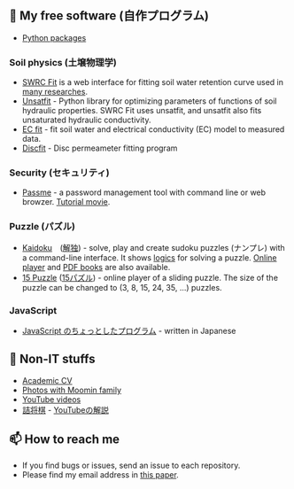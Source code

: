 ## 🔭 My free software (自作プログラム)
- [Python packages](https://pypi.org/user/seki/)
### Soil physics (土壌物理学)
- [SWRC Fit](https://seki.webmasters.gr.jp/swrc/) is a web interface for fitting soil water retention curve used in [many researches](https://scholar.google.com/citations?view_op=view_citation&hl=en&user=Gs_ABawAAAAJ&citation_for_view=Gs_ABawAAAAJ:9yKSN-GCB0IC).
- [Unsatfit](https://sekika.github.io/unsatfit/) - Python library for optimizing parameters of functions of soil hydraulic properties. SWRC Fit uses unsatfit, and unsatfit also fits unsaturated hydraulic conductivity.
- [EC fit](https://seki.webmasters.gr.jp/ecfit/) - fit soil water and electrical conductivity (EC) model to measured data.
- [Discfit](https://github.com/sekika/discfit) - Disc permeameter fitting program

### Security (セキュリティ)
- [Passme](https://github.com/sekika/passme/blob/master/doc/README.rst) - a password management tool with command line or web browzer. [Tutorial movie](https://youtu.be/6DXPhyYhYsE).

### Puzzle (パズル)
- [Kaidoku](https://sekika.github.io/kaidoku/)　([解独](https://sekika.github.io/kaidoku/ja/)) - solve, play and create sudoku puzzles (ナンプレ) with a command-line interface. It shows [logics](https://sekika.github.io/kaidoku/logic) for solving a puzzle. [Online player](https://sekika.github.io/kaidoku/sudoku) and [PDF books](https://sekika.github.io/kaidoku/book) are also available.
- [15 Puzzle](https://sekika.github.io/2020/01/14/15Puzzle/) ([15パズル](https://sekika.github.io/2020/01/17/15Puzzle/)) - online player of a sliding puzzle. The size of the puzzle can be changed to (3, 8, 15, 24, 35, ...) puzzles.

### JavaScript
- [JavaScript のちょっとしたプログラム](https://sekika.github.io/tags/javascript/index.html) - written in Japanese

## 🌱 Non-IT stuffs
- [Academic CV](https://researchmap.jp/sekik/)
- [Photos with Moomin family](https://seki.webmasters.gr.jp/photo/moomin2011/)
- [YouTube videos](https://www.youtube.com/channel/UCcrzhK0Uy9b4tWf1uhbWN-Q/videos)
- [詰将棋](https://seki.webmasters.gr.jp/shogi/tume/index.html) - [YouTubeの解説](https://www.youtube.com/watch?v=YOUZliAOYvI)

## 📫 How to reach me
- If you find bugs or issues, send an issue to each repository.
- Please find my email address in [this paper](https://acsess.onlinelibrary.wiley.com/doi/10.1002/vzj2.20168).

<!--
**sekika/sekika** is a ✨ _special_ ✨ repository because its `README.md` (this file) appears on your GitHub profile written in Python.

Here are some ideas to get you started:

- 🔭 I’m currently working on ...
- 🌱 I’m currently learning ...
- 👯 I’m looking to collaborate on ...
- 🤔 I’m looking for help with ...
- 💬 Ask me about ...
- 📫 How to reach me: ...
- 😄 Pronouns: ...
- ⚡ Fun fact: ...
-->
